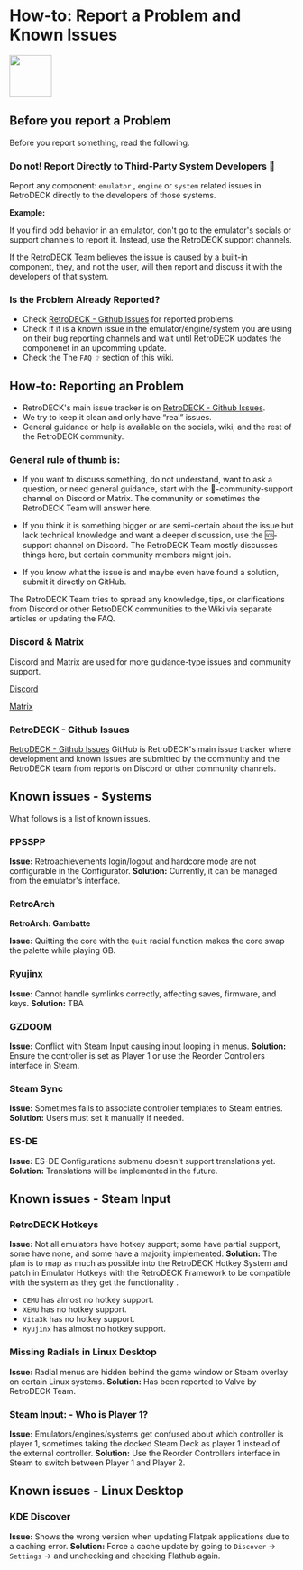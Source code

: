 # How-to: Report a Problem and Known Issues

<img src="../../wiki_icons/pixelitos/edit-delete.png" width="75">

## Before you report a Problem

Before you report something, read the following.

### Do not! Report Directly to Third-Party System Developers 🛑  

Report any component: `emulator` , `engine` or `system` related issues in RetroDECK directly to the developers of those systems.

**Example:**

If you find odd behavior in an emulator, don't go to the emulator's socials or support channels to report it. Instead, use the RetroDECK support channels.

If the RetroDECK Team believes the issue is caused by a built-in component, they, and not the user, will then report and discuss it with the developers of that system.

### Is the Problem Already Reported?

- Check [RetroDECK - Github Issues](https://github.com/RetroDECK/RetroDECK/issues) for reported problems.
- Check if it is a known issue in the emulator/engine/system you are using on their bug reporting channels and wait until RetroDECK updates the componenet in an upcomming update. 
- Check the The `FAQ ❔` section of this wiki.

## How-to: Reporting an Problem

- RetroDECK's main issue tracker is on [RetroDECK - Github Issues](https://github.com/RetroDECK/RetroDECK/issues). 
- We try to keep it clean and only have “real” issues. 
- General guidance or help is available on the socials, wiki, and the rest of the RetroDECK community.


### General rule of thumb is:

- If you want to discuss something, do not understand, want to ask a question, or need general guidance, start with the 🤝-community-support channel on Discord or Matrix. The community or sometimes the RetroDECK Team will answer here.

- If you think it is something bigger or are semi-certain about the issue but lack technical knowledge and want a deeper discussion, use the 🆘-support channel on Discord. The RetroDECK Team mostly discusses things here, but certain community members might join.

- If you know what the issue is and maybe even have found a solution, submit it directly on GitHub.

The RetroDECK Team tries to spread any knowledge, tips, or clarifications from Discord or other RetroDECK communities to the Wiki via separate articles or updating the FAQ. 

### Discord & Matrix

Discord and Matrix are used for more guidance-type issues and community support.

[Discord](https://discord.gg/WDc5C9YWMx)

[Matrix](https://matrix.to/#/#retrodeck:matrix.org)

### RetroDECK - Github Issues

[RetroDECK - Github Issues](https://github.com/RetroDECK/RetroDECK/issues)
GitHub is RetroDECK's main issue tracker where development and known issues are submitted by the community and the RetroDECK team from reports on Discord or other community channels.

## Known issues - Systems

What follows is a list of known issues.

### PPSSPP

**Issue:** Retroachievements login/logout and hardcore mode are not configurable in the Configurator.
**Solution:** Currently, it can be managed from the emulator's interface.

### RetroArch

**RetroArch: Gambatte**

**Issue:** Quitting the core with the `Quit` radial function makes the core swap the palette while playing GB.

### Ryujinx

**Issue:** Cannot handle symlinks correctly, affecting saves, firmware, and keys.
**Solution:** TBA

### GZDOOM

**Issue:** Conflict with Steam Input causing input looping in menus.
**Solution:** Ensure the controller is set as Player 1 or use the Reorder Controllers interface in Steam.

### Steam Sync

**Issue:** Sometimes fails to associate controller templates to Steam entries.
**Solution:** Users must set it manually if needed.

### ES-DE

**Issue:** ES-DE Configurations submenu doesn't support translations yet.
**Solution:**  Translations will be implemented in the future.

## Known issues - Steam Input

### RetroDECK Hotkeys

**Issue:** Not all emulators have hotkey support; some have partial support, some have none, and some have a majority implemented.
**Solution:** The plan is to map as much as possible into the RetroDECK Hotkey System and patch in Emulator Hotkeys with the RetroDECK Framework to be compatible with the system as they get the functionality .

- `CEMU` has almost no hotkey support.
- `XEMU` has no hotkey support.
- `Vita3k` has no hotkey support.
- `Ryujinx` has almost no hotkey support.

### Missing Radials in Linux Desktop

**Issue:** Radial menus are hidden behind the game window or Steam overlay on certain Linux systems.
**Solution:** Has been reported to Valve by RetroDECK Team.

### Steam Input: - Who is Player 1?

**Issue:** Emulators/engines/systems get confused about which controller is player 1, sometimes taking the docked Steam Deck as player 1 instead of the external controller.
**Solution:** Use the Reorder Controllers interface in Steam to switch between Player 1 and Player 2.

## Known issues - Linux Desktop

### KDE Discover

**Issue:** Shows the wrong version when updating Flatpak applications due to a caching error.
**Solution:**  Force a cache update by going to `Discover` -> `Settings` -> and unchecking and checking Flathub again.
